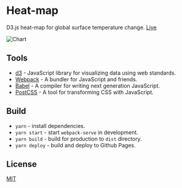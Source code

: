 # Heat-map

<p>D3.js heat-map for global surface temperature change. <a href="https://azdanov.github.io/heat-map/">Live</a></p>

![Chart](https://user-images.githubusercontent.com/6123841/43853585-3e888cd8-9b49-11e8-99df-cce8f60bc448.png)

## Tools

- [d3](https://d3js.org/) - JavaScript library for visualizing data using web standards.
- [Webpack](https://webpack.js.org/) - A bundler for JavaScript and friends.
- [Babel](https://babeljs.io/) - A compiler for writing next generation JavaScript.
- [PostCSS](https://postcss.org/) - A tool for transforming CSS with JavaScript.

## Build

- `yarn` - install dependencies.
- `yarn start` - start `webpack-serve` in development.
- `yarn build` - build for production to `dist` directory.
- `yarn deploy` - build and deploy to Github Pages.

## License

[MIT](./LICENSE)
